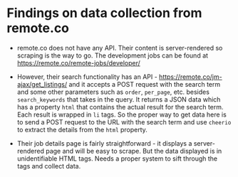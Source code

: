 # Findings on data collection from remote.co

- remote.co does not have any API. Their content is server-rendered so scraping is the way to go. The development jobs can be found at <https://remote.co/remote-jobs/developer/>

- However, their search functionality has an API - <https://remote.co/jm-ajax/get_listings/> and it accepts a POST request with the search term and some other parameters such as `order`, `per_page`, etc. besides `search_keywords` that takes in the query. It returns a JSON data which has a property `html` that contains the actual result for the search term. Each result is wrapped in `li` tags. So the proper way to get data here is to send a POST request to the URL with the search term and use `cheerio` to extract the details from the `html` property.

- Their job details page is fairly straightforward - it displays a server-rendered page and will be easy to scrape. But the data displayed is in unidentifiable HTML tags. Needs a proper system to sift through the tags and collect data.

